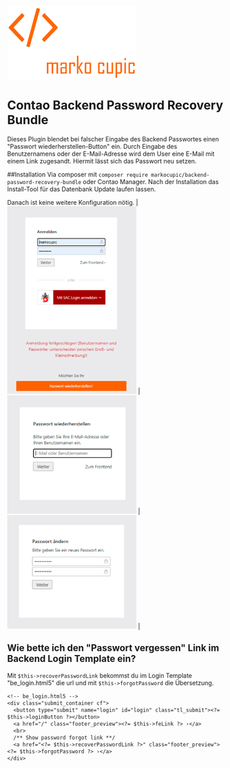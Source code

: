<img src="./src/Resources/public/logo.png" width="300">


# Contao Backend Password Recovery Bundle
Dieses Plugin blendet bei falscher Eingabe des Backend Passwortes einen "Passwort wiederherstellen-Button" ein. Durch Eingabe des Benutzernamens oder der E-Mail-Adresse wird dem User eine E-Mail mit einem Link zugesandt. Hiermit lässt sich das Passwort neu setzen.

##Installation
Via composer mit `composer require markocupic/backend-password-recovery-bundle`
oder Contao Manager. Nach der Installation das Install-Tool für das Datenbank Update laufen lassen.

Danach ist keine weitere Konfiguration nötig.
| <img src="./src/Resources/public/print_screen_1.png" width="300"> | <img src="./src/Resources/public/print_screen_2.png" width="300"> | <img src="./src/Resources/public/print_screen_3.png" width="300"> |



## Wie bette ich den "Passwort vergessen" Link im Backend Login Template ein?
Mit  `$this->recoverPasswordLink` bekommst du im Login Template "be_login.html5" die url und mit `$this->forgotPassword` die Übersetzung.

 
```
<!-- be_login.html5 -->          
<div class="submit_container cf">
  <button type="submit" name="login" id="login" class="tl_submit"><?= $this->loginButton ?></button>
  <a href="/" class="footer_preview"><?= $this->feLink ?> ›</a>
  <br>
  /** Show password forgot link **/
  <a href="<?= $this->recoverPasswordLink ?>" class="footer_preview"><?= $this->forgotPassword ?> ›</a>
</div>

 
```